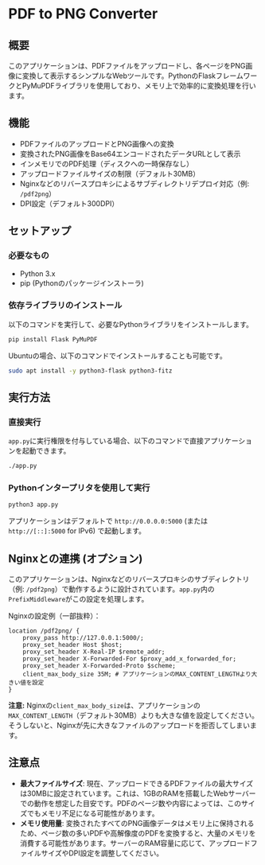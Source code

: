 # PDF to PNG Converter

## 概要

このアプリケーションは、PDFファイルをアップロードし、各ページをPNG画像に変換して表示するシンプルなWebツールです。PythonのFlaskフレームワークとPyMuPDFライブラリを使用しており、メモリ上で効率的に変換処理を行います。

## 機能

-   PDFファイルのアップロードとPNG画像への変換
-   変換されたPNG画像をBase64エンコードされたデータURLとして表示
-   インメモリでのPDF処理（ディスクへの一時保存なし）
-   アップロードファイルサイズの制限（デフォルト30MB）
-   Nginxなどのリバースプロキシによるサブディレクトリデプロイ対応（例: `/pdf2png`）
-   DPI設定（デフォルト300DPI）

## セットアップ

### 必要なもの

-   Python 3.x
-   pip (Pythonのパッケージインストーラ)

### 依存ライブラリのインストール

以下のコマンドを実行して、必要なPythonライブラリをインストールします。

```bash
pip install Flask PyMuPDF
```

Ubuntuの場合、以下のコマンドでインストールすることも可能です。

```bash
sudo apt install -y python3-flask python3-fitz
```

## 実行方法

### 直接実行

`app.py`に実行権限を付与している場合、以下のコマンドで直接アプリケーションを起動できます。

```bash
./app.py
```

### Pythonインタープリタを使用して実行

```bash
python3 app.py
```

アプリケーションはデフォルトで `http://0.0.0.0:5000` (または `http://[::]:5000` for IPv6) で起動します。

## Nginxとの連携 (オプション)

このアプリケーションは、Nginxなどのリバースプロキシのサブディレクトリ（例: `/pdf2png`）で動作するように設計されています。`app.py`内の`PrefixMiddleware`がこの設定を処理します。

Nginxの設定例（一部抜粋）：

```nginx
location /pdf2png/ {
    proxy_pass http://127.0.0.1:5000/;
    proxy_set_header Host $host;
    proxy_set_header X-Real-IP $remote_addr;
    proxy_set_header X-Forwarded-For $proxy_add_x_forwarded_for;
    proxy_set_header X-Forwarded-Proto $scheme;
    client_max_body_size 35M; # アプリケーションのMAX_CONTENT_LENGTHより大きい値を設定
}
```

**注意:** Nginxの`client_max_body_size`は、アプリケーションの`MAX_CONTENT_LENGTH`（デフォルト30MB）よりも大きな値を設定してください。そうしないと、Nginxが先に大きなファイルのアップロードを拒否してしまいます。

## 注意点

-   **最大ファイルサイズ**: 現在、アップロードできるPDFファイルの最大サイズは30MBに設定されています。これは、1GBのRAMを搭載したWebサーバーでの動作を想定した目安です。PDFのページ数や内容によっては、このサイズでもメモリ不足になる可能性があります。
-   **メモリ使用量**: 変換されたすべてのPNG画像データはメモリ上に保持されるため、ページ数の多いPDFや高解像度のPDFを変換すると、大量のメモリを消費する可能性があります。サーバーのRAM容量に応じて、アップロードファイルサイズやDPI設定を調整してください。
